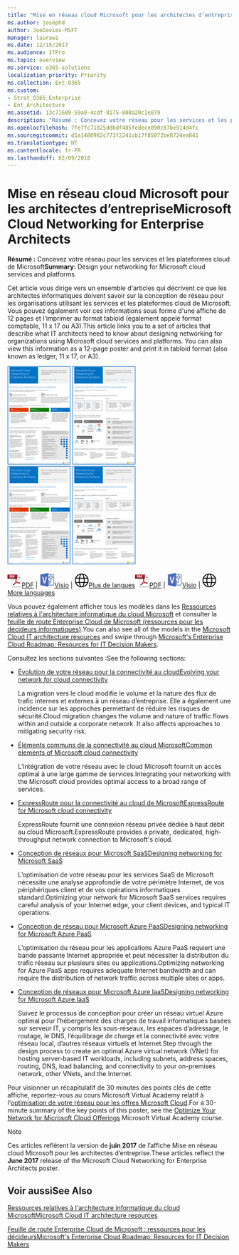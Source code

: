 ```yaml
---
title: "Mise en réseau cloud Microsoft pour les architectes d’entreprise"
ms.author: josephd
author: JoeDavies-MSFT
manager: laurawi
ms.date: 12/15/2017
ms.audience: ITPro
ms.topic: overview
ms.service: o365-solutions
localization_priority: Priority
ms.collection: Ent_O365
ms.custom:
- Strat_O365_Enterprise
- Ent_Architecture
ms.assetid: 13c71689-59a9-4cdf-8175-808a20c1e879
description: "Résumé : Concevez votre réseau pour les services et les plateformes cloud de Microsoft"
ms.openlocfilehash: 7fe7fc71825ddbdf485fedece890c87be914d4fc
ms.sourcegitcommit: d1a1480982c773f2241cb17f85072be8724ea841
ms.translationtype: HT
ms.contentlocale: fr-FR
ms.lasthandoff: 02/09/2018
---
```

# <a name="microsoft-cloud-networking-for-enterprise-architects"></a><span data-ttu-id="c3ce2-103">Mise en réseau cloud Microsoft pour les architectes d’entreprise</span><span class="sxs-lookup"><span data-stu-id="c3ce2-103">Microsoft Cloud Networking for Enterprise Architects</span></span>

 <span data-ttu-id="c3ce2-104">**Résumé :** Concevez votre réseau pour les services et les plateformes cloud de Microsoft</span><span class="sxs-lookup"><span data-stu-id="c3ce2-104">**Summary:** Design your networking for Microsoft cloud services and platforms.</span></span>
  
<span data-ttu-id="c3ce2-p101">Cet article vous dirige vers un ensemble d'articles qui décrivent ce que les architectes informatiques doivent savoir sur la conception de réseau pour les organisations utilisant les services et les plateformes cloud de Microsoft. Vous pouvez également voir ces informations sous forme d'une affiche de 12 pages et l'imprimer au format tabloïd (également appelé format comptable, 11 x 17 ou A3).</span><span class="sxs-lookup"><span data-stu-id="c3ce2-p101">This article links you to a set of articles that describe what IT architects need to know about designing networking for organizations using Microsoft cloud services and platforms. You can also view this information as a 12-page poster and print it in tabloid format (also known as ledger, 11 x 17, or A3).</span></span>
  
<span data-ttu-id="c3ce2-107">[![Image miniature représentant le modèle de mise en réseau cloud Microsoft](images/95e8ab6a-b4d0-4836-acc1-b0b77ebf46e6.png)  
](https://go.microsoft.com/fwlink/p/?linkid=842073)</span><span class="sxs-lookup"><span data-stu-id="c3ce2-107">[![Thumb image for Microsoft cloud networking model](images/95e8ab6a-b4d0-4836-acc1-b0b77ebf46e6.png)  
](https://go.microsoft.com/fwlink/p/?linkid=842073)</span></span>
  
<span data-ttu-id="c3ce2-108">![Fichier PDF](images/ITPro_Other_PDFicon.png)[PDF](https://go.microsoft.com/fwlink/p/?linkid=842073) | ![Fichier Visio](images/ITPro_Other_VisioIcon.jpg)[Visio](https://go.microsoft.com/fwlink/p/?linkid=842074) | ![Affichage d'une page contenant des versions dans d'autres langues](images/e16c992d-b0f8-48ae-bf44-db7a9fcaab9e.png)[Plus de langues](https://www.microsoft.com/download/details.aspx?id=54425)</span><span class="sxs-lookup"><span data-stu-id="c3ce2-108">![PDF file](images/ITPro_Other_PDFicon.png)[PDF](https://go.microsoft.com/fwlink/p/?linkid=842073) | ![Visio file](images/ITPro_Other_VisioIcon.jpg)[Visio](https://go.microsoft.com/fwlink/p/?linkid=842074) | ![See a page with versions in additional languages](images/e16c992d-b0f8-48ae-bf44-db7a9fcaab9e.png)[More languages](https://www.microsoft.com/download/details.aspx?id=54425)</span></span>
  
<span data-ttu-id="c3ce2-109">Vous pouvez également afficher tous les modèles dans les [Ressources relatives à l'architecture informatique du cloud Microsoft](microsoft-cloud-it-architecture-resources.md) et consulter la [feuille de route Enterprise Cloud de Microsoft (ressources pour les décideurs informatiques)](https://aka.ms/cloudarchitecture).</span><span class="sxs-lookup"><span data-stu-id="c3ce2-109">You can also see all of the models in the [Microsoft Cloud IT architecture resources](microsoft-cloud-it-architecture-resources.md) and swipe through [Microsoft's Enterprise Cloud Roadmap: Resources for IT Decision Makers](https://aka.ms/cloudarchitecture).</span></span>
  
<span data-ttu-id="c3ce2-110">Consultez les sections suivantes :</span><span class="sxs-lookup"><span data-stu-id="c3ce2-110">See the following sections:</span></span>
  
- [<span data-ttu-id="c3ce2-111">Évolution de votre réseau pour la connectivité au cloud</span><span class="sxs-lookup"><span data-stu-id="c3ce2-111">Evolving your network for cloud connectivity</span></span>](evolving-your-network-for-cloud-connectivity.md)
    
    <span data-ttu-id="c3ce2-p102">La migration vers le cloud modifie le volume et la nature des flux de trafic internes et externes à un réseau d’entreprise. Elle a également une incidence sur les approches permettant de réduire les risques de sécurité.</span><span class="sxs-lookup"><span data-stu-id="c3ce2-p102">Cloud migration changes the volume and nature of traffic flows within and outside a corporate network. It also affects approaches to mitigating security risk.</span></span>
    
- [<span data-ttu-id="c3ce2-114">Éléments communs de la connectivité au cloud Microsoft</span><span class="sxs-lookup"><span data-stu-id="c3ce2-114">Common elements of Microsoft cloud connectivity</span></span>](common-elements-of-microsoft-cloud-connectivity.md)
    
    <span data-ttu-id="c3ce2-115">L’intégration de votre réseau avec le cloud Microsoft fournit un accès optimal à une large gamme de services.</span><span class="sxs-lookup"><span data-stu-id="c3ce2-115">Integrating your networking with the Microsoft cloud provides optimal access to a broad range of services.</span></span>
    
- [<span data-ttu-id="c3ce2-116">ExpressRoute pour la connectivité au cloud de Microsoft</span><span class="sxs-lookup"><span data-stu-id="c3ce2-116">ExpressRoute for Microsoft cloud connectivity</span></span>](expressroute-for-microsoft-cloud-connectivity.md)
    
    <span data-ttu-id="c3ce2-117">ExpressRoute fournit une connexion réseau privée dédiée à haut débit au cloud Microsoft.</span><span class="sxs-lookup"><span data-stu-id="c3ce2-117">ExpressRoute provides a private, dedicated, high-throughput network connection to Microsoft's cloud.</span></span>
    
- [<span data-ttu-id="c3ce2-118">Conception de réseaux pour Microsoft SaaS</span><span class="sxs-lookup"><span data-stu-id="c3ce2-118">Designing networking for Microsoft SaaS</span></span>](designing-networking-for-microsoft-saas.md)
    
    <span data-ttu-id="c3ce2-119">L’optimisation de votre réseau pour les services SaaS de Microsoft nécessite une analyse approfondie de votre périmètre Internet, de vos périphériques client et de vos opérations informatiques standard.</span><span class="sxs-lookup"><span data-stu-id="c3ce2-119">Optimizing your network for Microsoft SaaS services requires careful analysis of your Internet edge, your client devices, and typical IT operations.</span></span>
    
- [<span data-ttu-id="c3ce2-120">Conception de réseau pour Microsoft Azure PaaS</span><span class="sxs-lookup"><span data-stu-id="c3ce2-120">Designing networking for Microsoft Azure PaaS</span></span>](designing-networking-for-microsoft-azure-paas.md)
    
    <span data-ttu-id="c3ce2-121">L’optimisation du réseau pour les applications Azure PaaS requiert une bande passante Internet appropriée et peut nécessiter la distribution du trafic réseau sur plusieurs sites ou applications.</span><span class="sxs-lookup"><span data-stu-id="c3ce2-121">Optimizing networking for Azure PaaS apps requires adequate Internet bandwidth and can require the distribution of network traffic across multiple sites or apps.</span></span>
    
- [<span data-ttu-id="c3ce2-122">Conception de réseaux pour Microsoft Azure IaaS</span><span class="sxs-lookup"><span data-stu-id="c3ce2-122">Designing networking for Microsoft Azure IaaS</span></span>](designing-networking-for-microsoft-azure-iaas.md)
    
    <span data-ttu-id="c3ce2-123">Suivez le processus de conception pour créer un réseau virtuel Azure optimal pour l’hébergement des charges de travail informatiques basées sur serveur IT, y compris les sous-réseaux, les espaces d’adressage, le routage, le DNS, l’équilibrage de charge et la connectivité avec votre réseau local, d’autres réseaux virtuels et Internet.</span><span class="sxs-lookup"><span data-stu-id="c3ce2-123">Step through the design process to create an optimal Azure virtual network (VNet) for hosting server-based IT workloads, including subnets, address spaces, routing, DNS, load balancing, and connectivity to your on-premises network, other VNets, and the Internet.</span></span>
    
<span data-ttu-id="c3ce2-124">Pour visionner un récapitulatif de 30 minutes des points clés de cette affiche, reportez-vous au cours Microsoft Virtual Academy relatif à l'[optimisation de votre réseau pour les offres Microsoft Cloud](https://mva.microsoft.com/fr-FR/training-courses/optimize-your-network-for-microsoft-cloud-offerings-17743).</span><span class="sxs-lookup"><span data-stu-id="c3ce2-124">For a 30-minute summary of the key points of this poster, see the [Optimize Your Network for Microsoft Cloud Offerings](https://mva.microsoft.com/fr-FR/training-courses/optimize-your-network-for-microsoft-cloud-offerings-17743) Microsoft Virtual Academy course.</span></span>
  
> [!NOTE]
> <span data-ttu-id="c3ce2-125">Ces articles reflètent la version de **juin 2017** de l’affiche Mise en réseau cloud Microsoft pour les architectes d’entreprise.</span><span class="sxs-lookup"><span data-stu-id="c3ce2-125">These articles reflect the **June 2017** release of the Microsoft Cloud Networking for Enterprise Architects poster.</span></span>
  
## <a name="see-also"></a><span data-ttu-id="c3ce2-126">Voir aussi</span><span class="sxs-lookup"><span data-stu-id="c3ce2-126">See Also</span></span>

[<span data-ttu-id="c3ce2-127">Ressources relatives à l'architecture informatique du cloud Microsoft</span><span class="sxs-lookup"><span data-stu-id="c3ce2-127">Microsoft Cloud IT architecture resources</span></span>](microsoft-cloud-it-architecture-resources.md)

[<span data-ttu-id="c3ce2-128">Feuille de route Enterprise Cloud de Microsoft : ressources pour les décideurs</span><span class="sxs-lookup"><span data-stu-id="c3ce2-128">Microsoft's Enterprise Cloud Roadmap: Resources for IT Decision Makers</span></span>](https://sway.com/FJ2xsyWtkJc2taRD)



